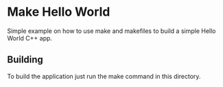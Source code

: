 # Make Hello World

Simple example on how to use make and makefiles to build a simple Hello World C++ app.

## Building

To build the application just run the make command in this directory.